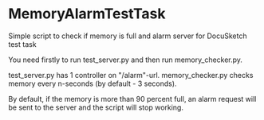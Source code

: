 # MemoryAlarmTestTask
Simple script to check if memory is full and alarm server for DocuSketch test task

You need firstly to run test_server.py and then run memory_checker.py.

test_server.py has 1 controller on "/alarm"-url.
memory_checker.py checks memory every n-seconds (by default - 3 seconds).

By default, if the memory is more than 90 percent full, an alarm request will be sent to the server and the script will stop working.
